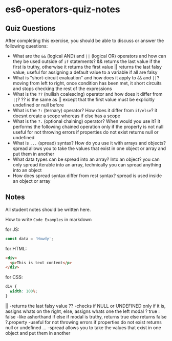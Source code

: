 # es6-operators-quiz-notes

## Quiz Questions

After completing this exercise, you should be able to discuss or answer the following questions:

- What are the `&&` (logical AND) and `||` (logical OR) operators and how can they be used outside of `if` statements?
  && returns the last value if the first is truthy, otherwise it returns the first value
  || returns the last falsy value, useful for assigning a default value to a variable if all are falsy
- What is "short-circuit evaluation" and how does it apply to `&&` and `||`?
  moving from left to right, once condition has been met, it short circuits and stops checking the rest of the expressions
- What is the `??` (nullish coalescing) operator and how does it differ from `||`?
  ?? is the same as || except that the first value must be explicitly undefined
  or null before
- What is the `?:` (ternary) operator? How does it differ from `if/else`?
  it doesnt create a scope whereas if else has a scope
- What is the `?.` (optional chaining) operator? When would you use it?
  it performs the following chained operation only if the property is not null
  useful for not throwing errors if properties do not exist returns null or undefined
- What is `...` (spread) syntax? How do you use it with arrays and objects?
  spread allows you to take the values that exist in one object or array and put them in another
- What data types can be spread into an array? Into an object?
  you can only spread iterable into an array, technically you can spread anything into an object
- How does spread syntax differ from rest syntax?
  spread is used inside an object or array

## Notes

All student notes should be written here.

How to write `Code Examples` in markdown

for JS:

```js
const data = 'Howdy';
```

for HTML:

```html
<div>
  <p>This is text content</p>
</div>
```

for CSS:

```css
div {
  width: 100%;
}
```

|| -returns the last falsy value
?? -checks if NULL or UNDEFINED only if it is, assigns whats on the right, else, assigns whats one the left
modal ? true : false -like ashorthand if else if modal is truthy, returns true else returns false
?.property -useful for not throwing errors if properties do not exist returns null or undefined
... -spread allows you to take the values that exist in one object and put them in another
